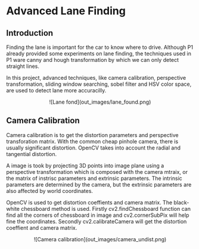 # Advanced Lane Finding

## Introduction
Finding the lane is important for the car to know where to drive.  Although P1 already provided some experiments on lane finding, the techniques used in P1 ware canny  and hough transformation by which we can only detect straight lines.

In this project, advanced techniques, like camera calibration, perspective transformation, sliding window searching, sobel filter and HSV color space, are used to detect lane more accuracilly.

<center>![Lane fond](out_images/lane_found.png)</center>

## Camera Calibration
Camera calibration is to get the distortion parameters and perspective transforation matrix.
With the common cheap pinhole camera, there is usually significant distortion. OpenCV takes into account the radial and tangential distortion. 

A image is took by projecting 3D points into image plane using a perspective transformation which is composed with the camera mtraix, or the matrix of instrisc parameters and extrinsic parameters. The intrinsic parameters are determined by the camera, but the extrinsic parameters are also affected by world coordinates.

OpenCV is used to get distortion coeffients and camera matrix. The black-white chessboard method is used. Firstly cv2.findChessboard function can find all the corners of chessboard in image and cv2.cornerSubPix will help fine the coordinates. Secondly cv2.calibrateCamera will get the distortion coeffient and camera matrix.
<center>![Camera calibration](out_images/camera_undist.png)</center>
